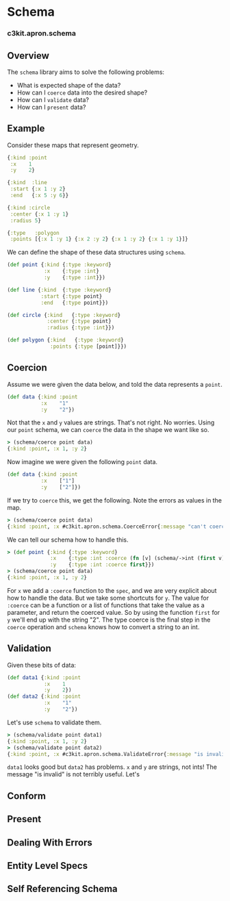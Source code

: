 # Schema

### c3kit.apron.schema

## Overview

The `schema` library aims to solve the following problems:

* What is expected shape of the data?
* How can I `coerce` data into the desired shape?
* How can I `validate` data?
* How can I `present` data?

## Example

Consider these maps that represent geometry.

``` clojure
{:kind :point
 :x    1
 :y    2}

{:kind  :line
 :start {:x 1 :y 2}
 :end   {:x 5 :y 6}}

{:kind :circle
 :center {:x 1 :y 1}
 :radius 5}

{:type   :polygon
 :points [{:x 1 :y 1} {:x 2 :y 2} {:x 1 :y 2} {:x 1 :y 1}]}
```

We can define the shape of these data structures using `schema`.

``` clojure
(def point {:kind {:type :keyword}
            :x    {:type :int}
            :y    {:type :int}})

(def line {:kind  {:type :keyword}
           :start {:type point}
           :end   {:type point}})

(def circle {:kind   {:type :keyword}
             :center {:type point}
             :radius {:type :int}})

(def polygon {:kind   {:type :keyword}
              :points {:type [point]}})
```

## Coercion

Assume we were given the data below, and told the data represents a `point`.

``` clojure
(def data {:kind :point
           :x    "1"
           :y    "2"})
```

Not that the `x` and `y` values are strings.  That's not right.  No worries.  Using our `point` schema, we can `coerce` 
the data in the shape we want like so.

``` clojure
> (schema/coerce point data)
{:kind :point, :x 1, :y 2}         
```

Now imagine we were given the following `point` data.

``` clojure
(def data {:kind :point
           :x    ["1"]
           :y    ["2"]})
```

If we try to `coerce` this, we get the following.  Note the errors as values in the map.

``` clojure
> (schema/coerce point data)
{:kind :point, :x #c3kit.apron.schema.CoerceError{:message "can't coerce [\"1\"] to int"}, :y #c3kit.apron.schema.CoerceError{:message "can't coerce [\"2\"] to int"}}
```

We can tell our schema how to handle this.

``` clojure
> (def point {:kind {:type :keyword}
              :x    {:type :int :coerce (fn [v] (schema/->int (first v)))}
              :y    {:type :int :coerce first}})
> (schema/coerce point data)
{:kind :point, :x 1, :y 2}
```

For `x` we add a `:coerce` function to the `spec`, and we are very explicit about how to handle the data.  But we take 
some shortcuts for `y`.  The value for `:coerce` can be a function or a list of functions that take the value as
a parameter, and return the coerced value.  So by using the function `first` for `y` we'll end up with the string "2".
The type coerce is the final step in the `coerce` operation and `schema` knows how to convert a string to an int.

## Validation

Given these bits of data:   

``` clojure
(def data1 {:kind :point
            :x    1
            :y    2})
(def data2 {:kind :point
            :x    "1"
            :y    "2"})
```

Let's use `schema` to validate them.

``` clojure
> (schema/validate point data1)
{:kind :point, :x 1, :y 2}
> (schema/validate point data2)
{:kind :point, :x #c3kit.apron.schema.ValidateError{:message "is invalid"}, :y #c3kit.apron.schema.ValidateError{:message "is invalid"}}
```

`data1` looks good but `data2` has problems.  `x` and `y` are strings, not ints! The message "is invalid" is not
terribly useful.  Let's 

## Conform

## Present

## Dealing With Errors

## Entity Level Specs

## Self Referencing Schema
